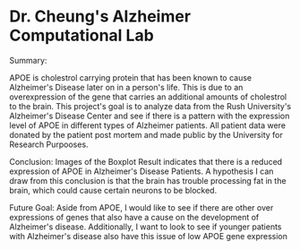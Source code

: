 # Dr. Cheung's Alzheimer Computational Lab

Summary:

APOE is cholestrol carrying protein that has been known to cause Alzheimer's Disease later on in a person's life. This is due to an overexpression of the gene that carries an additional amounts of cholestrol to the brain. This project's goal is to analyze data from the Rush University's Alzheimer's Disease Center and see if there is a pattern with the expression level of APOE in different types of Alzheimer patients. All patient data were donated by the patient post mortem and made public by the University for Research Purpooses.


Conclusion: Images of the Boxplot Result indicates that there is a reduced expression of APOE in Alzheimer's Disease Patients. A hypothesis I can draw from this conclusion is that the brain has trouble processing fat in the brain, which could cause certain neurons to be blocked. 

Future Goal:
Aside from APOE, I would like to see if there are other over expressions of genes that also have a cause on the development of Alzheimer's disease. Additionally, I want to look to see if younger patients with Alzheimer's disease also have this issue of low APOE gene expression
